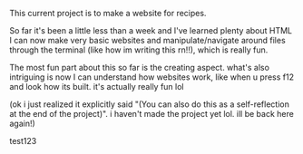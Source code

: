 This current project is to make a website for recipes.

So far it's been a little less than a week and I've learned plenty about HTML
I can now make very basic websites and manipulate/navigate around files
through the terminal (like how im writing this rn!!), which is really fun.

The most fun part about this so far is the creating aspect. what's also
intriguing is now I can understand how websites work, like when u press f12
and look how its built. it's actually really fun lol

(ok i just realized it explicitly said "(You can also do this as a
self-reflection at the end of the project)". i haven't made the project yet
lol. ill be back here again!)

test123
